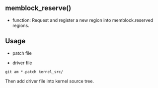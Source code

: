 memblock_reserve()
--------------------------------------------

* function: Request and register a new region into memblock.reserved regions.


## Usage

* patch file

* driver file

```
git am *.patch kernel_src/
```

Then add driver file into kernel source tree.

